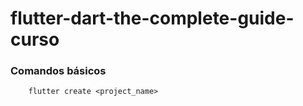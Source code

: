 # flutter-dart-the-complete-guide-curso

### Comandos básicos

```shell
    flutter create <project_name>
```

```dart
```